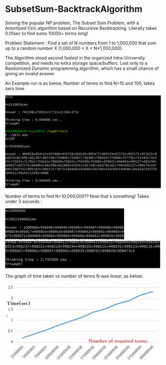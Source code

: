 # SubsetSum-BacktrackAlgorithm
Solving the popular NP problem, The Subset Sum Problem, with a Amortized O(n) algorithm based on Recursive Backtracking. Literally takes 0.01sec to find sums 10000+ terms long!

Problem Statement : Find a set of N numbers from 1 to 1,000,000 that sum up to a random number X (1,000,000 < X < N×1,000,000).

The Algorithm stood second fastest in the organized Intra-University competition, and needs no extra storage space/buffers. Lost only to a Randomized Dynamic programming algorithm, which has a small chance of giving an invalid answer.

An Example run is as below, Number of terms to find N=10 and 100, takes zero time.

![alt text](https://raw.githubusercontent.com/parthnan/SubsetSum-BacktrackAlgorithm/master/test.png)

Number of terms to find N=10,000,000?? Now that's something! Takes under 3 seconds :

![alt text](https://raw.githubusercontent.com/parthnan/SubsetSum-BacktrackAlgorithm/master/tenmillion.png)

The graph of time taken vs number of terms N was linear, as below:

![alt text](https://raw.githubusercontent.com/parthnan/SubsetSum-BacktrackAlgorithm/master/timelinear.png)


